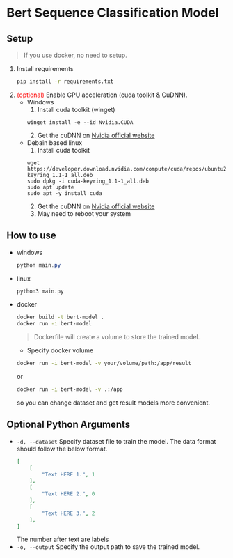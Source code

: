# Bert Sequence Classification Model
## Setup
> If you use docker, no need to setup.
1. Install requirements
    ```bash
    pip install -r requirements.txt
    ```
2. <span style="color:red">(optional)</span> Enable GPU acceleration (cuda toolkit & CuDNN).  
    - Windows 
        1. Install cuda toolkit (winget)
        ```
        winget install -e --id Nvidia.CUDA
        ```
        2. Get the cuDNN on [Nvidia official website](https://developer.nvidia.com/cudnn)
    - Debain based linux
        1. Install cuda toolkit
        ```
        wget https://developer.download.nvidia.com/compute/cuda/repos/ubuntu2204/x86_64/cuda-keyring_1.1-1_all.deb
        sudo dpkg -i cuda-keyring_1.1-1_all.deb
        sudo apt update
        sudo apt -y install cuda
        ```
        2. Get the cuDNN on [Nvidia official website](https://developer.nvidia.com/cudnn)
        3. May need to reboot your system
## How to use
- windows
    ```powershell
    python main.py
    ```
- linux
    ```bash
    python3 main.py
    ```
- docker
    ```bash
    docker build -t bert-model .
    docker run -i bert-model
    ```
    > Dockerfile will create a volume to store the trained model.
    - Specify docker volume
    ```bash
    docker run -i bert-model -v your/volume/path:/app/result
    ```
    or 
    ```bash
    docker run -i bert-model -v .:/app
    ```
    so you can change dataset and get result models more convenient.
## Optional Python Arguments
- `-d, --dataset` Specify dataset file to train the model. The data format should follow the below format. 
    ```json
    [
        [
            "Text HERE 1.", 1
        ],
        [
            "Text HERE 2.", 0
        ],
        [
            "Text HERE 3.", 2
        ],
    ]
    ```
    The number after text are labels
- `-o, --output` Specify the output path to save the trained model.